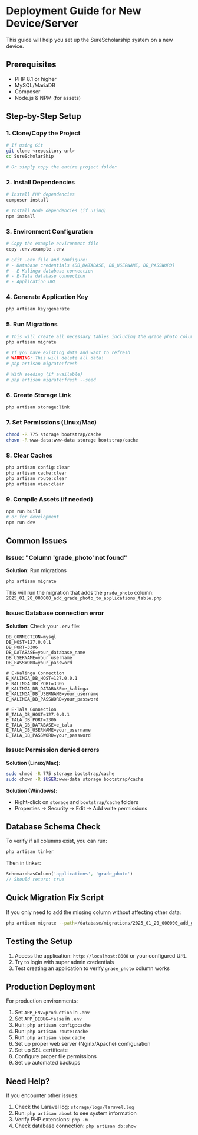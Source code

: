 # Deployment Guide for New Device/Server

This guide will help you set up the SureScholarship system on a new device.

## Prerequisites

- PHP 8.1 or higher
- MySQL/MariaDB
- Composer
- Node.js & NPM (for assets)

## Step-by-Step Setup

### 1. Clone/Copy the Project
```bash
# If using Git
git clone <repository-url>
cd SureScholarShip

# Or simply copy the entire project folder
```

### 2. Install Dependencies
```bash
# Install PHP dependencies
composer install

# Install Node dependencies (if using)
npm install
```

### 3. Environment Configuration
```bash
# Copy the example environment file
copy .env.example .env

# Edit .env file and configure:
# - Database credentials (DB_DATABASE, DB_USERNAME, DB_PASSWORD)
# - E-Kalinga database connection
# - E-Tala database connection
# - Application URL
```

### 4. Generate Application Key
```bash
php artisan key:generate
```

### 5. Run Migrations
```bash
# This will create all necessary tables including the grade_photo column
php artisan migrate

# If you have existing data and want to refresh
# WARNING: This will delete all data!
# php artisan migrate:fresh

# With seeding (if available)
# php artisan migrate:fresh --seed
```

### 6. Create Storage Link
```bash
php artisan storage:link
```

### 7. Set Permissions (Linux/Mac)
```bash
chmod -R 775 storage bootstrap/cache
chown -R www-data:www-data storage bootstrap/cache
```

### 8. Clear Caches
```bash
php artisan config:clear
php artisan cache:clear
php artisan route:clear
php artisan view:clear
```

### 9. Compile Assets (if needed)
```bash
npm run build
# or for development
npm run dev
```

## Common Issues

### Issue: "Column 'grade_photo' not found"

**Solution:** Run migrations
```bash
php artisan migrate
```

This will run the migration that adds the `grade_photo` column:
`2025_01_20_000000_add_grade_photo_to_applications_table.php`

### Issue: Database connection error

**Solution:** Check your `.env` file:
```env
DB_CONNECTION=mysql
DB_HOST=127.0.0.1
DB_PORT=3306
DB_DATABASE=your_database_name
DB_USERNAME=your_username
DB_PASSWORD=your_password

# E-Kalinga Connection
E_KALINGA_DB_HOST=127.0.0.1
E_KALINGA_DB_PORT=3306
E_KALINGA_DB_DATABASE=e_kalinga
E_KALINGA_DB_USERNAME=your_username
E_KALINGA_DB_PASSWORD=your_password

# E-Tala Connection
E_TALA_DB_HOST=127.0.0.1
E_TALA_DB_PORT=3306
E_TALA_DB_DATABASE=e_tala
E_TALA_DB_USERNAME=your_username
E_TALA_DB_PASSWORD=your_password
```

### Issue: Permission denied errors

**Solution (Linux/Mac):**
```bash
sudo chmod -R 775 storage bootstrap/cache
sudo chown -R $USER:www-data storage bootstrap/cache
```

**Solution (Windows):**
- Right-click on `storage` and `bootstrap/cache` folders
- Properties → Security → Edit → Add write permissions

## Database Schema Check

To verify if all columns exist, you can run:

```bash
php artisan tinker
```

Then in tinker:
```php
Schema::hasColumn('applications', 'grade_photo')
// Should return: true
```

## Quick Migration Fix Script

If you only need to add the missing column without affecting other data:

```bash
php artisan migrate --path=/database/migrations/2025_01_20_000000_add_grade_photo_to_applications_table.php
```

## Testing the Setup

1. Access the application: `http://localhost:8000` or your configured URL
2. Try to login with super admin credentials
3. Test creating an application to verify `grade_photo` column works

## Production Deployment

For production environments:

1. Set `APP_ENV=production` in `.env`
2. Set `APP_DEBUG=false` in `.env`
3. Run: `php artisan config:cache`
4. Run: `php artisan route:cache`
5. Run: `php artisan view:cache`
6. Set up proper web server (Nginx/Apache) configuration
7. Set up SSL certificate
8. Configure proper file permissions
9. Set up automated backups

## Need Help?

If you encounter other issues:
1. Check the Laravel log: `storage/logs/laravel.log`
2. Run: `php artisan about` to see system information
3. Verify PHP extensions: `php -m`
4. Check database connection: `php artisan db:show`


